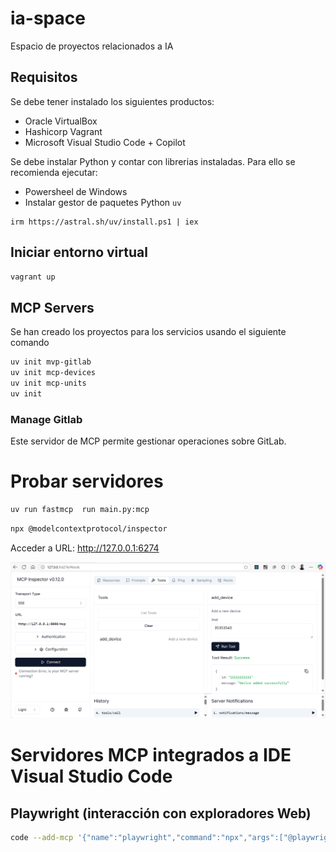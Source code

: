 # ia-space
Espacio de proyectos relacionados a IA

## Requisitos

Se debe tener instalado los siguientes productos:
- Oracle VirtualBox
- Hashicorp Vagrant
- Microsoft Visual Studio Code + Copilot

Se debe instalar Python y contar con librerias instaladas. Para ello se recomienda ejecutar:

- Powersheel de Windows
- Instalar gestor de paquetes Python `uv`
```Powersheel
irm https://astral.sh/uv/install.ps1 | iex
```

## Iniciar entorno virtual

```sh
vagrant up
```

## MCP Servers

Se han creado los proyectos para los servicios usando el siguiente comando

```sh
uv init mvp-gitlab
uv init mcp-devices
uv init mcp-units
uv init 
```

### Manage Gitlab

Este servidor de MCP permite gestionar operaciones sobre GitLab.

# Probar servidores

```sh
uv run fastmcp  run main.py:mcp
```

```sh
npx @modelcontextprotocol/inspector
```
Acceder a URL: http://127.0.0.1:6274

![Web de Inspector](images/mcp_inspector_execute.png)

# Servidores MCP integrados a IDE Visual Studio Code

## Playwright (interacción con exploradores Web)

```sh
code --add-mcp '{"name":"playwright","command":"npx","args":["@playwright/mcp@latest"]}'
```
